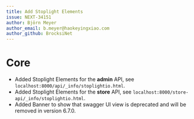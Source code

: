 ```yaml
---
title: Add Stoplight Elements
issue: NEXT-34151
author: Björn Meyer
author_email: b.meyer@haokeyingxiao.com
author_github: BrocksiNet
---
```

# Core
* Added Stoplight Elements for the **admin** API, see `localhost:8000/api/_info/stoplightio.html`.
* Added Stoplight Elements for the **store** API, see `localhost:8000/store-api/_info/stoplightio.html`.
* Added Banner to show that swagger UI view is deprecated and will be removed in version 6.7.0.

